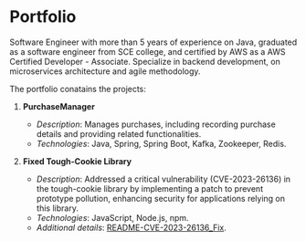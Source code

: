# Portfolio
Software Engineer with more than 5 years of experience on Java, graduated as a software engineer from SCE college, and certified by AWS as a AWS Certified Developer - Associate. Specialize in backend development, on microservices architecture and agile methodology.

The portfolio conatains the projects:

1. **PurchaseManager**
   - *Description*: Manages purchases, including recording purchase details and providing related functionalities.
   - *Technologies*: Java, Spring, Spring Boot, Kafka, Zookeeper, Redis.

2. **Fixed Tough-Cookie Library**
   - *Description*: Addressed a critical vulnerability (CVE-2023-26136) in the tough-cookie library by implementing 
      a patch to prevent prototype pollution, enhancing security for applications relying on this library.
   - *Technologies*: JavaScript, Node.js, npm.
   - *Additional details*: [README-CVE-2023-26136_Fix](https://github.com/liorlugasi/portfolio/blob/main/tough-cookie/README-CVE-2023-26136_Fix.md).
